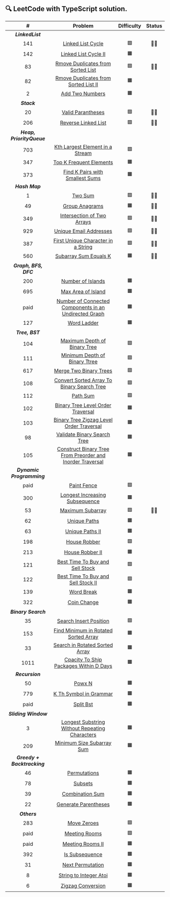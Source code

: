 ## 🔍 LeetCode with TypeScript solution.

|              #              |                                                                        Problem                                                                        |   Difficulty    |     Status      |
| :-------------------------: | :---------------------------------------------------------------------------------------------------------------------------------------------------: | :-------------: | :-------------: |
|      **_LinkedList_**       |                                                                                                                                                       |                 |                 |
|             141             |                                         [Linked List Cycle](https://leetcode.com/problems/linked-list-cycle/)                                         | :green_square:  |    :ok_man:     |
|             142             |                                      [Linked List Cycle II](https://leetcode.com/problems/linked-list-cycle-ii/)                                      | :orange_square: |                 |
|             83              |                        [Rmove Duplicates from Sorted List](https://leetcode.com/problems/remove-duplicates-from-sorted-list/)                         | :green_square:  |    :ok_man:     |
|             82              |               [Rmove Duplicates from Sorted List II](https://leetcode.com/problems/remove-duplicates-from-sorted-list-ii/description/)                | :orange_square: |                 |
|              2              |                                           [Add Two Numbers](https://leetcode.com/problems/add-two-numbers/)                                           | :orange_square: |                 |
|         **_Stack_**         |                                                                                                                                                       |                 |                 |
|             20              |                                         [Valid Parantheses](https://leetcode.com/problems/valid-parentheses/)                                         | :green_square:  |    :ok_man:     |
|             206             |                                       [Reverse Linked List](https://leetcode.com/problems/reverse-linked-list/)                                       | :green_square:  | :man_shrugging: |
|  **_Heap, PriorityQueue_**  |                                                                                                                                                       |                 |                 |
|             703             |                           [Kth Largest Element in a Stream](https://leetcode.com/problems/kth-largest-element-in-a-stream/)                           | :green_square:  |                 |
|             347             |                                   [Top K Frequent Elements](https://leetcode.com/problems/top-k-frequent-elements/)                                   | :orange_square: |                 |
|             373             |                           [Find K Pairs with Smallest Sums](https://leetcode.com/problems/find-k-pairs-with-smallest-sums/)                           | :orange_square: |                 |
|       **_Hash Map_**        |                                                                                                                                                       |                 |                 |
|              1              |                                                   [Two Sum](https://leetcode.com/problems/two-sum/)                                                   | :green_square:  |    :ok_man:     |
|             49              |                                            [Group Anagrams](https://leetcode.com/problems/group-anagrams/)                                            | :orange_square: |    :ok_man:     |
|             349             |                                [Intersection of Two Arrays](https://leetcode.com/problems/intersection-of-two-arrays/)                                | :green_square:  |    :ok_man:     |
|             929             |                                    [Unique Email Addresses](https://leetcode.com/problems/unique-email-addresses/)                                    | :green_square:  |    :ok_man:     |
|             387             |                        [First Unique Character in a String](https://leetcode.com/problems/first-unique-character-in-a-string/)                        | :green_square:  |    :ok_man:     |
|             560             |                                     [Subarray Sum Equals K](https://leetcode.com/problems/subarray-sum-equals-k/)                                     | :orange_square: |    :ok_man:     |
|    **_Graph, BFS, DFC_**    |                                                                                                                                                       |                 |                 |
|             200             |                                         [Number of Islands](https://leetcode.com/problems/number-of-islands/)                                         | :orange_square: |                 |
|             695             |                                        [Max Area of Island](https://leetcode.com/problems/max-area-of-island/)                                        | :orange_square: |                 |
|            paid             |     [Number of Connected Components in an Undirected Graph](https://leetcode.com/problems/number-of-connected-components-in-an-undirected-graph/)     | :orange_square: |                 |
|             127             |                                               [Word Ladder](https://leetcode.com/problems/word-ladder/)                                               | :orange_square: |                 |
|       **_Tree, BST_**       |                                                                                                                                                       |                 |                 |
|             104             |                              [Maximum Depth of Binary Tree](https://leetcode.com/problems/maximum-depth-of-binary-tree/)                              | :green_square:  |                 |
|             111             |                             [Minimum Depth of Binary Ttree](https://leetcode.com/problems/minimum-depth-of-binary-tree/)                              | :green_square:  |                 |
|             617             |                                    [Merge Two Binary Trees](https://leetcode.com/problems/merge-two-binary-trees/)                                    | :green_square:  |                 |
|             108             |                [Convert Sorted Array To Binary Search Tree](https://leetcode.com/problems/convert-sorted-array-to-binary-search-tree/)                | :green_square:  |                 |
|             112             |                                                  [Path Sum](https://leetcode.com/problems/path-sum/)                                                  | :green_square:  |                 |
|             102             |                         [Binary Tree Level Order Traversal](https://leetcode.com/problems/binary-tree-level-order-traversal/)                         | :orange_square: |                 |
|             103             |                  [Binary Tree Zigzag Level Order Traversal](https://leetcode.com/problems/binary-tree-zigzag-level-order-traversal/)                  | :orange_square: |                 |
|             98              |                               [Validate Binary Search Tree](https://leetcode.com/problems/validate-binary-search-tree/)                               | :orange_square: |                 |
|             105             | [Construct Binary Tree From Preorder and Inorder Traversal](https://leetcode.com/problems/construct-binary-tree-from-preorder-and-inorder-traversal/) | :orange_square: |                 |
|  **_Dynamic Programming_**  |                                                                                                                                                       |                 |                 |
|            paid             |                                               [Paint Fence](https://leetcode.com/problems/paint-fence/)                                               | :green_square:  |                 |
|             300             |                            [Longest Increasing Subsequence](https://leetcode.com/problems/longest-increasing-subsequence/)                            | :orange_square: |                 |
|             53              |                                          [Maximum Subarray](https://leetcode.com/problems/maximum-subarray/)                                          | :green_square:  | :man_shrugging: |
|             62              |                                              [Unique Paths](https://leetcode.com/problems/unique-paths/)                                              | :orange_square: |                 |
|             63              |                                           [Unique Paths II](https://leetcode.com/problems/unique-paths-ii/)                                           | :orange_square: |                 |
|             198             |                                              [House Robber](https://leetcode.com/problems/house-robber/)                                              | :green_square:  |                 |
|             213             |                                           [House Robber II](https://leetcode.com/problems/house-robber-ii/)                                           | :orange_square: |                 |
|             121             |                           [Best Time To Buy and Sell Stock](https://leetcode.com/problems/best-time-to-buy-and-sell-stock/)                           | :green_square:  |                 |
|             122             |                        [Best Time To Buy and Sell Stock II](https://leetcode.com/problems/best-time-to-buy-and-sell-stock-ii/)                        | :green_square:  |                 |
|             139             |                                                [Word Break](https://leetcode.com/problems/word-break/)                                                | :orange_square: |                 |
|             322             |                                               [Coin Change](https://leetcode.com/problems/coin-change/)                                               | :orange_square: |                 |
|     **_Binary Search_**     |                                                                                                                                                       |                 |                 |
|             35              |                                    [Search Insert Position](https://leetcode.com/problems/search-insert-position/)                                    | :green_square:  |                 |
|             153             |                      [Find Minimum in Rotated Sorted Array](https://leetcode.com/problems/find-minimum-in-rotated-sorted-array/)                      | :orange_square: |                 |
|             33              |                            [Search in Rotated Sorted Array](https://leetcode.com/problems/search-in-rotated-sorted-array/)                            | :orange_square: |                 |
|            1011             |                   [Cpacity To Ship Packages Within D Days](https://leetcode.com/problems/capacity-to-ship-packages-within-d-days/)                    | :orange_square: |                 |
|       **_Recursion_**       |                                                                                                                                                       |                 |                 |
|             50              |                                                    [Powx N](https://leetcode.com/problems/powx-n/)                                                    | :orange_square: |                 |
|             779             |                                    [K Th Symbol in Grammar](https://leetcode.com/problems/k-th-symbol-in-grammar/)                                    | :orange_square: |                 |
|            paid             |                                                 [Split Bst](https://leetcode.com/problems/split-bst/)                                                 | :orange_square: |                 |
|    **_Sliding Window_**     |                                                                                                                                                       |                 |                 |
|              3              |            [Longest Substring Without Repeating Characters](https://leetcode.com/problems/longest-substring-without-repeating-characters/)            | :orange_square: |                 |
|             209             |                                 [Minimum Size Subarray Sum](https://leetcode.com/problems/minimum-size-subarray-sum/)                                 | :orange_square: |                 |
| **_Greedy + Backtracking_** |                                                                                                                                                       |                 |                 |
|             46              |                                              [Permutations](https://leetcode.com/problems/permutations/)                                              | :orange_square: |                 |
|             78              |                                                   [Subsets](https://leetcode.com/problems/subsets/)                                                   | :orange_square: |                 |
|             39              |                                           [Combination Sum](https://leetcode.com/problems/combination-sum/)                                           | :orange_square: |                 |
|             22              |                                      [Generate Parentheses](https://leetcode.com/problems/generate-parentheses/)                                      | :orange_square: |                 |
|        **_Others_**         |                                                                                                                                                       |                 |                 |
|             283             |                                               [Move Zeroes](https://leetcode.com/problems/move-zeroes/)                                               | :green_square:  |                 |
|            paid             |                                             [Meeting Rooms](https://leetcode.com/problems/meeting-rooms/)                                             | :green_square:  |                 |
|            paid             |                                          [Meeting Rooms II](https://leetcode.com/problems/meeting-rooms-ii/)                                          | :orange_square: |                 |
|             392             |                                            [Is Subsequence](https://leetcode.com/problems/is-subsequence/)                                            | :orange_square: |                 |
|             31              |                                          [Next Permutation](https://leetcode.com/problems/next-permutation/)                                          | :orange_square: |                 |
|              8              |                                    [String to Integer Atoi](https://leetcode.com/problems/string-to-integer-atoi/)                                    | :orange_square: |                 |
|              6              |                                         [Zigzag Conversion](https://leetcode.com/problems/zigzag-conversion/)                                         | :orange_square: |                 |

